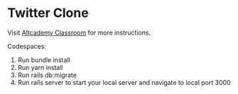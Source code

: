 # Twitter Clone

Visit [Altcademy Classroom](https://www.altcademy.com/classroom/) for more instructions.

Codespaces: 
1. Run bundle install
2. Run yarn install
3. Run rails db:migrate
4. Run rails server to start your local server and navigate to local port 3000